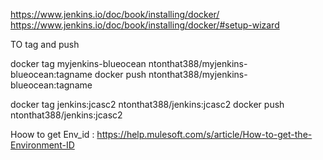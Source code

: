 https://www.jenkins.io/doc/book/installing/docker/
https://www.jenkins.io/doc/book/installing/docker/#setup-wizard




TO tag and push


docker tag myjenkins-blueocean ntonthat388/myjenkins-blueocean:tagname
docker push ntonthat388/myjenkins-blueocean:tagname



docker tag jenkins:jcasc2 ntonthat388/jenkins:jcasc2
docker push ntonthat388/jenkins:jcasc2




Hoow to get Env_id : https://help.mulesoft.com/s/article/How-to-get-the-Environment-ID